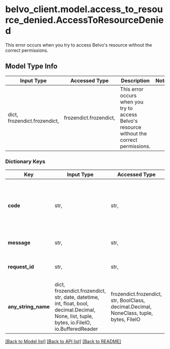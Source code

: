 # belvo_client.model.access_to_resource_denied.AccessToResourceDenied

This error occurs when you try to access Belvo's resource without the correct permissions.

## Model Type Info
Input Type | Accessed Type | Description | Notes
------------ | ------------- | ------------- | -------------
dict, frozendict.frozendict,  | frozendict.frozendict,  | This error occurs when you try to access Belvo&#x27;s resource without the correct permissions. | 

### Dictionary Keys
Key | Input Type | Accessed Type | Description | Notes
------------ | ------------- | ------------- | ------------- | -------------
**code** | str,  | str,  | A unique error code (&#x60;access_to_resource_denied&#x60;) that allows you to classify and handle the error programmatically.  ℹ️ Check our DevPortal for more information on how to handle &lt;a href&#x3D;\&quot;https://developers.belvo.com/docs/belvo-api-errors#403-access_to_resource_denied\&quot; target&#x3D;\&quot;_blank\&quot;&gt;403 access_to_resource_denied&lt;/a&gt;. | [optional] 
**message** | str,  | str,  | A short description of the error.   For &#x60;access_to_resource_denied&#x60; errors, the description is:      - &#x60;You don&#x27;t have access to this resource.&#x60;. | [optional] 
**request_id** | str,  | str,  | A 32-character unique ID of the request (matching a regex pattern of: &#x60;[a-f0-9]{32}&#x60;). Provide this ID when contacting the Belvo support team to accelerate investigations. | [optional] 
**any_string_name** | dict, frozendict.frozendict, str, date, datetime, int, float, bool, decimal.Decimal, None, list, tuple, bytes, io.FileIO, io.BufferedReader | frozendict.frozendict, str, BoolClass, decimal.Decimal, NoneClass, tuple, bytes, FileIO | any string name can be used but the value must be the correct type | [optional]

[[Back to Model list]](../../README.md#documentation-for-models) [[Back to API list]](../../README.md#documentation-for-api-endpoints) [[Back to README]](../../README.md)

